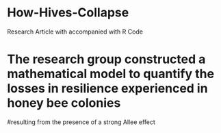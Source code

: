 # How-Hives-Collapse
Research Article with accompanied with R Code
# The research group constructed a mathematical model to quantify the losses in resilience experienced in honey bee colonies 
#resulting from the presence of a strong Allee effect
